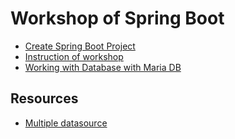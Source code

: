 # Workshop of Spring Boot
* [Create Spring Boot Project](https://start.spring.io/)
* [Instruction of workshop](https://github.com/up1/workshop-basic-day-03/wiki)
* [Working with Database with Maria DB](https://github.com/up1/workshop-basic-day-03/wiki/Working-with-Database)


## Resources
* [Multiple datasource](https://www.baeldung.com/spring-data-jpa-multiple-databases)
